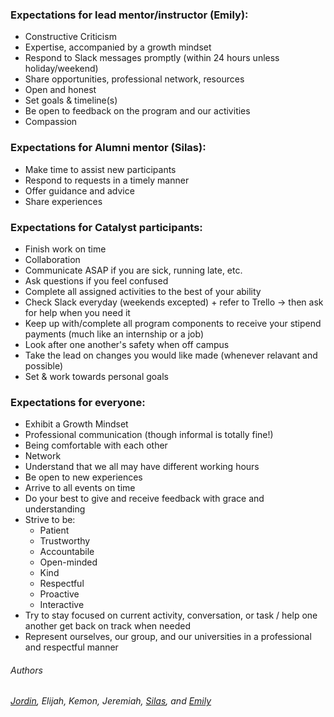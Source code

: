 ### Expectations for lead mentor/instructor (Emily):
- Constructive Criticism
- Expertise, accompanied by a growth mindset
- Respond to Slack messages promptly (within 24 hours unless holiday/weekend)
- Share opportunities, professional network, resources
- Open and honest
- Set goals & timeline(s)
- Be open to feedback on the program and our activities
- Compassion
    
### Expectations for Alumni mentor (Silas):
- Make time to assist new participants
- Respond to requests in a timely manner
- Offer guidance and advice
- Share experiences
    
### Expectations for Catalyst participants:
- Finish work on time
- Collaboration
- Communicate ASAP if you are sick, running late, etc.
- Ask questions if you feel confused
- Complete all assigned activities to the best of your ability
- Check Slack everyday (weekends excepted) + refer to Trello → then ask for help when you need it
- Keep up with/complete all program components to receive your stipend payments (much like an internship or a job)
- Look after one another's safety when off campus
- Take the lead on changes you would like made (whenever relavant and possible)
- Set & work towards personal goals
    
### Expectations for everyone:
- Exhibit a Growth Mindset
- Professional communication (though informal is totally fine!)
- Being comfortable with each other
- Network
- Understand that we all may have different working hours
- Be open to new experiences
- Arrive to all events on time
- Do your best to give and receive feedback with grace and understanding
- Strive to be:
    - Patient
    - Trustworthy 
    - Accountabile
    - Open-minded
    - Kind
    - Respectful
    - Proactive
    - Interactive
 - Try to stay focused on current activity, conversation, or task / help one another get back on track when needed
- Represent ourselves, our group, and our universities in a professional and respectful manner


###### Authors
*[Jordin](https://github.com/Jordin221), Elijah, Kemon, Jeremiah, [Silas](http://github.com/SilasVM), and [Emily](http://github.com/emmet0r)*
